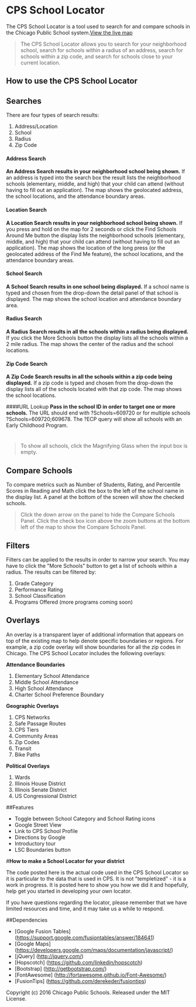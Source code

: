 CPS School Locator
======
The CPS School Locator is a tool used to search for and compare schools in the Chicago Public School system.[View the live map](http://cps.edu/map)



>The CPS School Locator allows you to search for your neighborhood school, search for schools within a radius of an address, search for schools within a zip code, and search for schools close to your current location.

**How to use the CPS School Locator**
------
## Searches
There are four types of search results:

1. Address/Location
2. School
3. Radius
4. Zip Code

#### Address Search
**An Address Search results in your neighborhood school being shown.** If an address is typed into the search box the result lists the neighborhood schools (elementary, middle, and high) that your child can attend (without having to fill out an application). The map shows the geolocated address, the school locations, and the attendance boundary areas.

#### Location Search
**A Location Search results in your neighborhood school being shown.** If you press and hold on the map for 2 seconds or click the Find Schools Around Me button the display lists the neighborhood schools (elementary, middle, and high) that your child can attend (without having to fill out an application). The map shows the location of the long press (or the geolocated address of the Find Me feature), the school locations, and the attendance boundary areas.

#### School Search
**A School Search results in one school being displayed.** If a school name is typed and chosen from the drop-down the detail panel of that school is displayed. The map shows the school location and attendance boundary area.

#### Radius Search
**A Radius Search results in all the schools within a radius being displayed.** If you click the More Schools button the display lists all the schools within a 2 mile radius. The map shows the center of the radius and the school locations.

#### Zip Code Search
**A Zip Code Search results in all the schools within a zip code being displayed.** If a zip code is typed and chosen from the drop-down the display lists all of the schools located with that zip code. The map shows the school locations.

####URL Lookup
**Pass in the school ID in order to target one or more schools.** The URL should end with ?Schools=609720 or for multiple schools ?Schools=609720;609678. The ?ECP query will show all schools with an Early Childhood Program.


#
>To show all schools, click the Magnifying Glass when the input box is empty.

## Compare Schools
To compare metrics such as Number of Students, Rating, and Percentile Scores in Reading and Math click the box to the left of the school name in the display list. A panel at the bottom of the screen will show the checked schools.

>Click the down arrow on the panel to hide the Compare Schools Panel. Click the check box icon above the zoom buttons at the bottom left of the map to show the Compare Schools Panel.

## Filters
Filters can be applied to the results in order to narrow your search. You may have to click the "More Schools" button to get a list of schools within a radius. The results can be filtered by:

1. Grade Category
2. Performance Rating
3. School Classification
4. Programs Offered (more programs coming soon)

## Overlays
An overlay is a transparent layer of additional information that appears on top of the existing map to help denote specific boundaries or regions. For example, a zip code overlay will show boundaries for all the zip codes in Chicago. The CPS School Locator includes the following overlays:

**Attendance Boundaries**
 1. Elementary School Attendance
 2. Middle School Attendance
 3. High School Attendance
 4. Charter School Preference Boundary

**Geographic Overlays**
 1. CPS Networks
 2. Safe Passage Routes
 3. CPS Tiers
 4. Community Areas
 5. Zip Codes
 6. Transit
 7. Bike Paths

**Political Overlays**
 1. Wards
 2. Illinois House District
 3. Illinois Senate District
 4. US Congressional District

##Features
 * Toggle between School Category and School Rating icons
 * Google Street View
 * Link to CPS School Profile
 * Directions by Google
 * Introductory tour
 * LSC Boundaries button



#**How to make a School Locator for your district**

The code posted here is the actual code used in the CPS School Locator so it is particular to the data that is used in CPS. It is not "templetized" - it is a work in progress. It is posted here to show you how we did it and hopefully, help get you started in developing your own locator.

If you have questions regarding the locator, please remember that we have limited resources and time, and it may take us a while to respond.


##Dependencies
 * [Google Fusion Tables] (https://support.google.com/fusiontables/answer/184641)
 * [Google Maps] (https://developers.google.com/maps/documentation/javascript/)
 * [jQuery] (http://jquery.com/)
 * [Hopscotch] (https://github.com/linkedin/hopscotch)
 * [Bootstrap] (http://getbootstrap.com/)
 * [FontAwesome] (http://fortawesome.github.io/Font-Awesome/)
 * [FusionTips] (https://github.com/derekeder/fusiontips)




Copyright (c) 2016 Chicago Public Schools. Released under the MIT License.
